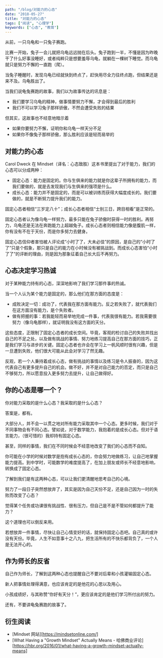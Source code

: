```yaml
---
path: "/blog/对能力的心态"
date: "2018-05-27"
title: "对能力的心态"
tags: ["阅读", "心理学"]
keywords: ["心态", "教育"]
---
```


从前，一只乌龟和一只兔子赛跑。

比赛一开始，兔子一会儿就把乌龟远远抛在后头。兔子跑到一半，不懂是因为昨晚干了什么好事没睡好，或者纯粹只是想要羞辱乌龟，就躺在一棵树下睡觉。而乌龟就只是努力不懈的一直跑（爬）。

当兔子睡醒时，发现乌龟已经就快到终点了，赶快用尽全力往终点跑，但结果还是来不及。乌龟胜出了。

当我们说龟兔赛跑的故事，我们以为故事传达的讯息是：

* 我们要学习乌龟的精神，做事情要努力不懈，才会得到最后的胜利
* 我们不可以学习兔子那样骄傲，不然会遭受失败的结果

但其实，这故事也不经意地暗示着

* 如果你要努力不懈，证明你和乌龟一样天分不足
* 如果你不像兔子那样骄傲，那么胜利应该是轻而易举的

## 对能力的心态

Carol Dweck 在 Mindset（译名：心态致胜）这本书里提出了对于能力，我们的心态可以分成两种：

* 固定心态：能力是固定的。你与生俱来的能力就是你这辈子所拥有的能力，而我们要做的，就是去发现我们与生俱来的强项是什么。
* 成长心态：能力并不是固定的，而是可以被训练而获得大幅度成长的。我们要做的，就是不断努力提升我们的能力。

固定心态者相信“三岁定八十”；成长心态者相信“士别三日，跨目相看”是正常的。

固定心态者认为像乌龟一样努力，最多只能在兔子骄傲时获得一时的胜利。再努力，乌龟还是无法在奔跑能力上超越兔子。成长心态者则相信能力像是腹肌一样，你有没有不在于天份，而是你多努力去健身。

固定心态信仰者害怕被人评论成“小时了了，大未必佳”的原因，是自己的“小时了了”只是个假象，那只是自己的能力在小时候没有被挑战到。而成长心态害怕“小时了了”的评断的理由，则是因为那象征着自己长大后不再努力。

## 心态决定学习热诚

对于某种能力持有的心态，深深地影响了我们学习那件事的热诚。

当一个人认为某个能力是固定的，那么他们在那方面的态度是：

* 成败决定一切：成功了，代表我在那方面有能力。反之若失败了，就代表我们在这方面没有能力，是个失败者。
* 做有把握的事：若我能轻而易举地完成一件事，代表我很有能力。若我需要很努力（像乌龟那样），就证明我没有这方面的天分。

这些态度，正限制了固定心态者的成长空间。毕竟，客观的检讨自己的失败并找出自己的不足之处，以及做有挑战的事情、努力地练习提高自己在那方面的技巧，正是我们学习与进步的关键。固定心态者也许会在学习上一帆风顺时很有兴趣，但是一旦遭到失败，他们很大可能从此会对学习了然无趣。

反观，若一个人秉持着成长心态，做有挑战的事情以及练习是令人振奋的，因为这代表自己有更多提升自己的机会。做不好，并不是对自己能力的否定，而只是自己不够努力，所以愿意投入更多努力去提升，让自己做得好。

## 你的心态是哪一个？

你对能力采取的是什么心态？我采取的是什么心态？

答案是，都有。

大部分人，并不会一以贯之地对所有能力采取其中一个心态。更多时候，我们对于不同事物会有不同心态。譬如说，对于数学能力，我抱着的是成长心态。但对于语言能力，（很可惜的）我却持有固定心态。

甚至，同样的事情，我们在不同时候会不经意地改变了我们的心态而不自知。

你可能在小学的时候对数学是抱有成长心态的，你会努力地做练习，让自己地掌握能力提高。到中学时，可能数学的难度提高了，在加上朋友或师长不经意地影响，转换成了固定心态。

了解到我们是有这两种心态，可以让我们更清醒地思考自己的心境。

努力了一段日子突然想放弃了，其实是因为自己天份不足，还是自己因为一时的失败而改变了心态？

觉得某个任务或功课很有挑战性、很有压力，但自己是不是不管如何都提升了能力？

这个道理也可以倒反来用。

若想放弃一件事情，尽快让自己心情变好的话，就保持固定心态吧。自己真的或许没有天份。毕竟，人生不如意事十之八九，把生活所有的不快乐都背负了，一个人是无法开心的。

## 作为师长的反省

自己作为师长，了解到这两种心态也提醒自己不要对后辈和小孩灌输固定心态。

新人把事情处理得满意，也应该肯定的是他花的心思以及用心。

小孩成绩好，与其称赞“你好有天分！”，更应该肯定的是他们学习所付出的努力。

还有，不要讲龟兔赛跑的故事了。

## 衍生阅读

* [Mindset 网站][https://mindsetonline.com/]
* [What Having a "Growth Mindset" Actually Means - 哈佛商业评论][https://hbr.org/2016/01/what-having-a-growth-mindset-actually-means]
